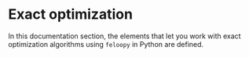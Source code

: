 # Exact optimization

In this documentation section, the elements that let you work with exact optimization algorithms using `feloopy` in Python are defined. 


